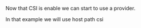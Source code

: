 Now that CSI is enable we can start to use a provider.

In that example we will use host path csi
## 
